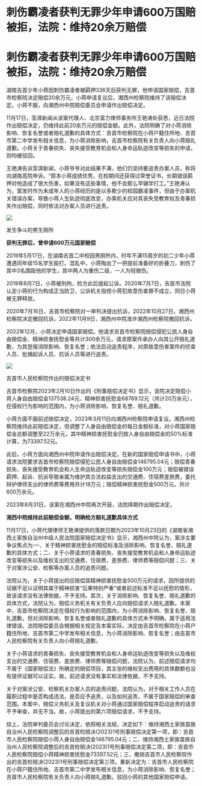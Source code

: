 # 刺伤霸凌者获判无罪少年申请600万国赔被拒，法院：维持20余万赔偿

# 刺伤霸凌者获判无罪少年申请600万国赔被拒，法院：维持20余万赔偿

湖南吉首少年小蒋因刺伤霸凌者被羁押336天后获判无罪，他申请国家赔偿，吉首市检察院决定赔偿20余万元，小蒋申请复议后，湘西州检察院维持了该赔偿决定。小蒋不服，向湘西州中院赔偿委员会申请作出赔偿决定。

11月17日，澎湃新闻从该案代理人、北京富力律师事务所王艳涛处获悉，近日法院作出赔偿决定，仍维持此前20余万元的赔偿金额。此外，法院明确了对小蒋消除影响、恢复名誉或者赔礼道歉的具体方式：吉首市检察院在小蒋户籍住所地、吉首市第二中学发布相关信息，为小蒋消除影响，吉首市检察院有关负责人向小蒋赔礼道歉。小蒋关于青春损失、丧失接受教育机会和人身命运轨迹改变等损失的申请，则均被驳回。

王艳涛告诉澎湃新闻，小蒋爷爷对此结果不满，他们仍坚持要追责办案人员，称将向湖南高院申诉。“原本小蒋成绩优秀，在校期间还获得过荣誉证书，长期错误羁押对他造成了很大伤害，如果没有这些事情，他不会那么早辍学打工。”王艳涛认为，案发时作为未成年人的小蒋经历的是以多欺少的校园霸凌事件，但由于办案机关错误办案，导致小蒋人生轨迹彻底改变，办案机关应对其丧失受教育权及青春损失作出赔偿，同时依法对办案人员进行追责。

![](https://inews.gtimg.com/om_bt/O3SX3PL6qtOtGHaFxW2nDXuk57yQfzS_pgIMKKhebAWXsAA/1000)

发生争斗的男生厕所

**获判无罪后，曾申请600万元国家赔偿**

2019年5月17日，在湖南吉首二中校园男厕所内，时年不满15周岁的初二少年小蒋遭遇同年级15名学生殴打。混乱中，小蒋掏出了一把提前准备好的折叠刀，刺伤了其中3名围殴他的学生，其中两人为重伤二级，一人为轻微伤。

2019年8月7日，小蒋被刑拘，检方此后提起公诉。2020年7月7日，吉首市法院认定小蒋的行为构成正当防卫，公诉机关指控小蒋犯故意伤害罪不成立，同日小蒋被无罪释放。

2020年7月16日，吉首市检察院对一审判决提出抗诉，2022年10月27日，湘西州检察院决定撤回抗诉。2022年11月9日，湘西州中院准许湘西州检察院撤回抗诉。

2022年12月，小蒋决定申请国家赔偿。他请求吉首市检察院赔偿侵犯公民人身自由赔偿金、精神损害抚慰金等共计300余万元，请求原案件承办人向其公开赔礼道歉，为其登报消除影响、恢复名誉；依法启动追责程序，对原故意伤害案件的侦查人员、批捕起诉人员、抗诉人员等进行追责。

![](https://inews.gtimg.com/om_bt/O2f-2zQThNqtDf06_n3hQ2gCxzhUngU9HITyVmPrjP1bwAA/1000)

吉首市人民检察院作出的赔偿决定书

吉首市检察院2023年2月10日作出的《刑事赔偿决定书》显示，该院决定赔偿小蒋人身自由赔偿金137538.24元、精神损害抚慰金68769.12元（共计20万余元），在侵权行为影响的范围内，为小蒋消除影响、恢复名誉、赔礼道歉。

小蒋方面不服前述赔偿决定，2023年3月11日向湘西州检察院申请复议。湘西州检察院维持此前赔偿决定，但调整了人身自由赔偿金的每日金额标准，对小蒋国家赔偿金总额调整至22万余元，其中精神损害抚慰金仍按人身自由赔偿金的50%标准计算，为73397.52元。

此后，小蒋方面向湘西州中院申请作出赔偿决定。在新的国家赔偿申请书中，小蒋请求法院要求吉首市检察院赔偿侵犯公民人身自由赔偿金146795.04元；赔偿青春损失、丧失接受教育机会和人生命运轨迹改变等损失赔偿金100万元；赔偿被错误羁押、起诉、抗诉导致亲属为维护其合法权益支出的交通费、住宿费差旅费，委托辩护律师支出的律师费等费用共计18万元；赔偿精神损害抚慰金500万元。共计600万余元。

2023年8月31日，该案在湘西州中院再次开庭，法院择期作出赔偿决定。

**湘西中院维持此前赔偿金额，明确检方赔礼道歉具体方式**

11月17日，小蒋代理律师王艳涛提供的落款日期为2023年10月23日的《湖南省湘西土家族自治州中级人民法院国家赔偿决定书》显示，湘西州中院认为，案涉主要争议焦点为:一、关于精神损害抚慰金的赔偿标准及消除影响、恢复名誉、赔礼道歉的具体方式；二、关于小蒋请求的青春损失、丧失接受教育机会和人身命运轨迹改变等损失以及维权支出的交通费、住宿费、差旅费、律师费等赔偿问题；三、关于对案涉公安、检察等办案人员的追责问题。

法院认为，关于小蒋提出的应赔偿其精神损害抚慰金500万元的请求，因所提供的证据不足以证明其属于精神损害“后果特别严重”或者前述标准不足以抚慰的情形，故该请求没有法律依据，不予支持。其次，关于消除影响、恢复名誉、赔礼道歉的具体方式，法院认为，赔偿义务机关有关负责人应向赔偿请求人赔礼道歉。本案中，吉首市检察院决定在侵权行为影响的范围内，为小蒋消除影响、恢复名誉、赔礼道歉，但对消除影响、恢复名誉或者赔礼道歉的具体方式未予明确，属于适用法律错误。法院赔偿委员会根据相关规定及本案实际，决定由吉首市检察院在小蒋户籍住所地、吉首市第二中学发布相关信息，为小蒋消除影响、恢复名誉；由吉首市人民检察院有关负责人向小蒋赔礼道歉。

关于小蒋请求的青春损失、丧失接受教育机会和人身命运轨迹改变等损失以及维权支出的交通费、住宿费、差旅费、律师费等赔偿问题，法院认为，前述赔偿请求均不属于《国家赔偿法》所确定的赔偿项目，其主张的维权支出费用的具体数额也没有提供证据可以证实。故，前述请求没有事实和法律依据，不予支持。

关于对案涉公安、检察机关办案人员的追责问题，法院认为，对于相关工作人员在履职过程中是否构成违法，是否应予追责，以及如何追责，不属于国家赔偿的审查范围。本案中，赔偿义务机关及复议机关对小蒋通过国家赔偿程序启动追责的请求不予审查，并无不当。故，小蒋提出的第六项赔偿请求，不予支持。

综上，法院审判委员会讨论决定，依照相关法规，决定如下：维持湘西土家族苗族自治州人民检察院调整后的吉首检赔决(2023)1号刑事赔偿决定第一项，即：吉首市人民检察院赔偿小蒋人身自由赔偿金146795.04元；二、维持湘西土家族苗族自治州人民检察院调整后的吉首检赔决(2023)1号刑事赔偿决定第二项，即：吉首市人民检察院赔偿小蒋精神损害抚慰金73397.52元；三、撤销吉首市人民检察院作出的吉首检赔决(2023)1号刑事赔偿决定第三项，重新决定为：吉首市人民检察院在小蒋户籍住所地、吉首市第二中学发布相关信息，为小蒋消除影响、恢复名誉；吉首市人民检察院有关负责人向小蒋赔礼道歉。驳回小蒋的其他国家赔偿申请。

